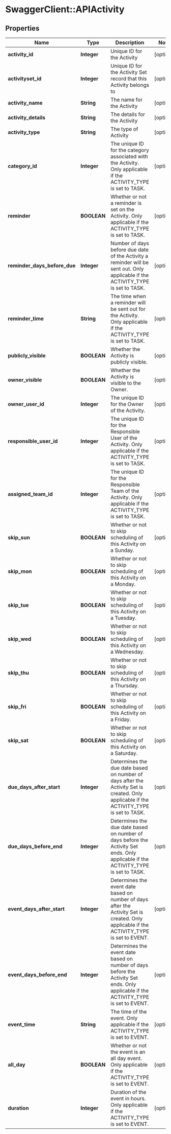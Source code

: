 # SwaggerClient::APIActivity

## Properties
Name | Type | Description | Notes
------------ | ------------- | ------------- | -------------
**activity_id** | **Integer** | Unique ID for the Activity | [optional] 
**activityset_id** | **Integer** | Unique ID for the Activity Set record that this Activity belongs to | [optional] 
**activity_name** | **String** | The name for the Activity | [optional] 
**activity_details** | **String** | The details for the Activity | [optional] 
**activity_type** | **String** | The type of Activity | [optional] 
**category_id** | **Integer** | The unique ID for the category associated with the Activity. Only applicable if the ACTIVITY_TYPE is set to TASK. | [optional] 
**reminder** | **BOOLEAN** | Whether or not a reminder is set on the Activity. Only applicable if the ACTIVITY_TYPE is set to TASK. | [optional] 
**reminder_days_before_due** | **Integer** | Number of days before due date of the Activity a reminder will be sent out. Only applicable if the ACTIVITY_TYPE is set to TASK. | [optional] 
**reminder_time** | **String** | The time when a reminder will be sent out for the Activity. Only applicable if the ACTIVITY_TYPE is set to TASK. | [optional] 
**publicly_visible** | **BOOLEAN** | Whether the Activity is publicly visible. | [optional] 
**owner_visible** | **BOOLEAN** | Whether the Activity is visible to the Owner. | [optional] 
**owner_user_id** | **Integer** | The unique ID for the Owner of the Activity. | [optional] 
**responsible_user_id** | **Integer** | The unique ID for the Responsible User of the Activity. Only applicable if the ACTIVITY_TYPE is set to TASK. | [optional] 
**assigned_team_id** | **Integer** | The unique ID for the Responsible Team of the Activity. Only applicable if the ACTIVITY_TYPE is set to TASK. | [optional] 
**skip_sun** | **BOOLEAN** | Whether or not to skip scheduling of this Activity on a Sunday. | [optional] 
**skip_mon** | **BOOLEAN** | Whether or not to skip scheduling of this Activity on a Monday. | [optional] 
**skip_tue** | **BOOLEAN** | Whether or not to skip scheduling of this Activity on a Tuesday. | [optional] 
**skip_wed** | **BOOLEAN** | Whether or not to skip scheduling of this Activity on a Wednesday. | [optional] 
**skip_thu** | **BOOLEAN** | Whether or not to skip scheduling of this Activity on a Thursday. | [optional] 
**skip_fri** | **BOOLEAN** | Whether or not to skip scheduling of this Activity on a Friday. | [optional] 
**skip_sat** | **BOOLEAN** | Whether or not to skip scheduling of this Activity on a Saturday. | [optional] 
**due_days_after_start** | **Integer** | Determines the due date based on number of days after the Activity Set is created. Only applicable if the ACTIVITY_TYPE is set to TASK. | [optional] 
**due_days_before_end** | **Integer** | Determines the due date based on number of days before the Activity Set ends. Only applicable if the ACTIVITY_TYPE is set to TASK. | [optional] 
**event_days_after_start** | **Integer** | Determines the event date based on number of days after the Activity Set is created. Only applicable if the ACTIVITY_TYPE is set to EVENT. | [optional] 
**event_days_before_end** | **Integer** | Determines the event date based on number of days before the Activity Set ends. Only applicable if the ACTIVITY_TYPE is set to EVENT. | [optional] 
**event_time** | **String** | The time of the event. Only applicable if the ACTIVITY_TYPE is set to EVENT. | [optional] 
**all_day** | **BOOLEAN** | Whether or not the event is an all day event. Only applicable if the ACTIVITY_TYPE is set to EVENT. | [optional] 
**duration** | **Integer** | Duration of the event in hours. Only applicable if the ACTIVITY_TYPE is set to EVENT. | [optional] 


